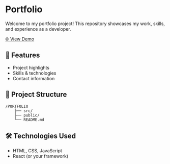 # Portfolio

Welcome to my portfolio project! This repository showcases my work, skills, and experience as a developer.
  
[🌐 View Demo](https://portfolio-ba777.web.app)


## 🚀 Features

- Project highlights
- Skills & technologies
- Contact information

## 📁 Project Structure

```
/PORTFOLIO
    ├── src/
    ├── public/
    └── README.md
```

## 🛠️ Technologies Used

- HTML, CSS, JavaScript
- React (or your framework)
